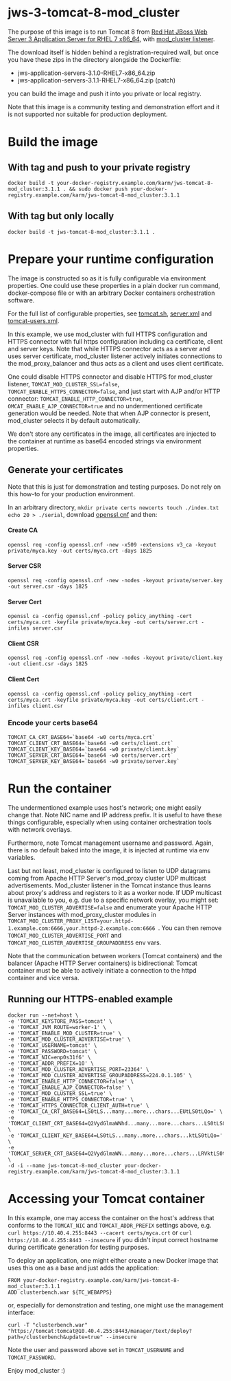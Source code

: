 # jws-3-tomcat-8-mod_cluster

The purpose of this image is to run Tomcat 8 from [Red Hat JBoss Web Server 3 Application Server for RHEL 7 x86_64](https://access.redhat.com/jbossnetwork/restricted/listSoftware.html?downloadType=distributions&product=webserver&productChanged=yes), with [mod_cluster listener](http://modcluster.io/).


The download itself is hidden behind a registration-required wall, but once you have these zips in the directory alongside the Dockerfile:

 * jws-application-servers-3.1.0-RHEL7-x86_64.zip
 * jws-application-servers-3.1.1-RHEL7-x86_64.zip  (patch)

you can build the image and push it into you private or local registry.


Note that this image is a community testing and demonstration effort and it is not supported nor suitable for production deployment.

# Build the image

## With tag and push to your private registry

    docker build -t your-docker-registry.example.com/karm/jws-tomcat-8-mod_cluster:3.1.1 . && sudo docker push your-docker-registry.example.com/karm/jws-tomcat-8-mod_cluster:3.1.1

## With tag but only locally

    docker build -t jws-tomcat-8-mod_cluster:3.1.1 .

# Prepare your runtime configuration

The image is constructed so as it is fully configurable via environment properties. One could use these properties in a plain docker run command, docker-compose file or with an arbitrary Docker containers orchestration software.


For the full list of configurable properties, see [tomcat.sh](tomcat.sh), [server.xml](server.xml) and [tomcat-users.xml](tomcat-users.xml).


In this example, we use mod_cluster with full HTTPS configuration and HTTPS connector with full https configuration including ca certificate, client and server keys. Note that while HTTPS connector acts as a server and uses server certificate, mod_cluster listener actively initiates connections to the mod_proxy_balancer and thus acts as a client and uses client certificate.


One could disable HTTPS connector and disable HTTPS for mod_cluster listener, ```TOMCAT_MOD_CLUSTER_SSL=false```, ```TOMCAT_ENABLE_HTTPS_CONNECTOR=false```, and just start with AJP and/or HTTP connector: ```TOMCAT_ENABLE_HTTP_CONNECTOR=true```, ```OMCAT_ENABLE_AJP_CONNECTOR=true``` and no undermentioned certificate generation would be needed. Note that when AJP connector is present, mod_cluster selects it by default automatically.


We don't store any certificates in the image, all certificates are injected to the container at runtime as base64 encoded strings via environment properties.

## Generate your certificates

Note that this is just for demonstration and testing purposes. Do not rely on this how-to for your production environment.


In an arbitrary directory, ```mkdir private certs newcerts
touch ./index.txt
echo 20 > ./serial```, download [openssl.cnf](https://gist.github.com/Karm/f23b974d4992f87982d65253e282554f) and then:

#### Create CA

    openssl req -config openssl.cnf -new -x509 -extensions v3_ca -keyout private/myca.key -out certs/myca.crt -days 1825

#### Server CSR

    openssl req -config openssl.cnf -new -nodes -keyout private/server.key -out server.csr -days 1825

#### Server Cert

    openssl ca -config openssl.cnf -policy policy_anything -cert certs/myca.crt -keyfile private/myca.key -out certs/server.crt -infiles server.csr

#### Client CSR

    openssl req -config openssl.cnf -new -nodes -keyout private/client.key -out client.csr -days 1825

#### Client Cert

    openssl ca -config openssl.cnf -policy policy_anything -cert certs/myca.crt -keyfile private/myca.key -out certs/client.crt -infiles client.csr

### Encode your certs base64

    TOMCAT_CA_CRT_BASE64=`base64 -w0 certs/myca.crt`
    TOMCAT_CLIENT_CRT_BASE64=`base64 -w0 certs/client.crt`
    TOMCAT_CLIENT_KEY_BASE64=`base64 -w0 private/client.key`
    TOMCAT_SERVER_CRT_BASE64=`base64 -w0 certs/server.crt`
    TOMCAT_SERVER_KEY_BASE64=`base64 -w0 private/server.key`

# Run the container

The undermentioned example uses host's network; one might easily change that. Note NIC name and IP address prefix. It is useful to have these things configurable, especially when using container orchestration tools with network overlays.

Furthermore, note Tomcat management username and password. Again, there is no default baked into the image, it is injected at runtime via env variables.

Last but not least, mod_cluster is configured to listen to UDP datagrams coming from Apache HTTP Server's mod_proxy cluster UDP multicast advertisements. Mod_cluster listener in the Tomcat instance thus learns about proxy's address and registers to it as a worker node. If UDP multicast is unavailable to you, e.g. due to a specific network overlay, you might set: ```TOMCAT_MOD_CLUSTER_ADVERTISE=false``` and enumerate your Apache HTTP Server instances with mod_proxy_cluster modules in ```TOMCAT_MOD_CLUSTER_PROXY_LIST=your.httpd-1.example.com:6666,your.httpd-2.example.com:6666
```. You can then remove ```TOMCAT_MOD_CLUSTER_ADVERTISE_PORT``` and ```TOMCAT_MOD_CLUSTER_ADVERTISE_GROUPADDRESS``` env vars.

Note that the communication between workers (Tomcat containers) and the balancer (Apache HTTP Server containers) is bidirectional: Tomcat container must be able to actively initiate a connection to the httpd container and vice versa.

## Running our HTTPS-enabled example

    docker run --net=host \
    -e 'TOMCAT_KEYSTORE_PASS=tomcat' \
    -e 'TOMCAT_JVM_ROUTE=worker-1' \
    -e 'TOMCAT_ENABLE_MOD_CLUSTER=true' \
    -e 'TOMCAT_MOD_CLUSTER_ADVERTISE=true' \
    -e 'TOMCAT_USERNAME=tomcat' \
    -e 'TOMCAT_PASSWORD=tomcat' \
    -e 'TOMCAT_NIC=enp0s31f6' \
    -e 'TOMCAT_ADDR_PREFIX=10' \
    -e 'TOMCAT_MOD_CLUSTER_ADVERTISE_PORT=23364' \
    -e 'TOMCAT_MOD_CLUSTER_ADVERTISE_GROUPADDRESS=224.0.1.105' \
    -e 'TOMCAT_ENABLE_HTTP_CONNECTOR=false' \
    -e 'TOMCAT_ENABLE_AJP_CONNECTOR=false' \
    -e 'TOMCAT_MOD_CLUSTER_SSL=true' \
    -e 'TOMCAT_ENABLE_HTTPS_CONNECTOR=true' \
    -e 'TOMCAT_HTTPS_CONNECTOR_CLIENT_AUTH=true' \
    -e 'TOMCAT_CA_CRT_BASE64=LS0tLS...many...more...chars...EUtLS0tLQo=' \
    -e 'TOMCAT_CLIENT_CRT_BASE64=Q2VydGlmaWNhd...many...more...chars...LS0tLS0K' \
    -e 'TOMCAT_CLIENT_KEY_BASE64=LS0tLS...many..more...chars...ktLS0tLQo=' \
    -e 'TOMCAT_SERVER_CRT_BASE64=Q2VydGlmaWN...many...more...chars...LRVktLS0tLQo=' \
    -d -i --name jws-tomcat-8-mod_cluster your-docker-registry.example.com/karm/jws-tomcat-8-mod_cluster:3.1.1

# Accessing your Tomcat container

In this example, one may access the container on the host's address that conforms to the ```TOMCAT_NIC``` and ```TOMCAT_ADDR_PREFIX``` settings above, e.g.  ```curl https://10.40.4.255:8443 --cacert certs/myca.crt``` or ```curl https://10.40.4.255:8443 --insecure``` if you didn't input correct hostname during certificate generation for testing purposes.

To deploy an application, one might either create a new Docker image that uses this one as a base and just adds the application:

    FROM your-docker-registry.example.com/karm/jws-tomcat-8-mod_cluster:3.1.1
    ADD clusterbench.war ${TC_WEBAPPS}

or, especially for demonstration and testing, one might use the management interface:

    curl -T "clusterbench.war" "https://tomcat:tomcat@10.40.4.255:8443/manager/text/deploy?path=/clusterbench&update=true" --insecure

Note the user and password above set in ```TOMCAT_USERNAME``` and ```TOMCAT_PASSWORD```.


Enjoy mod_cluster :)